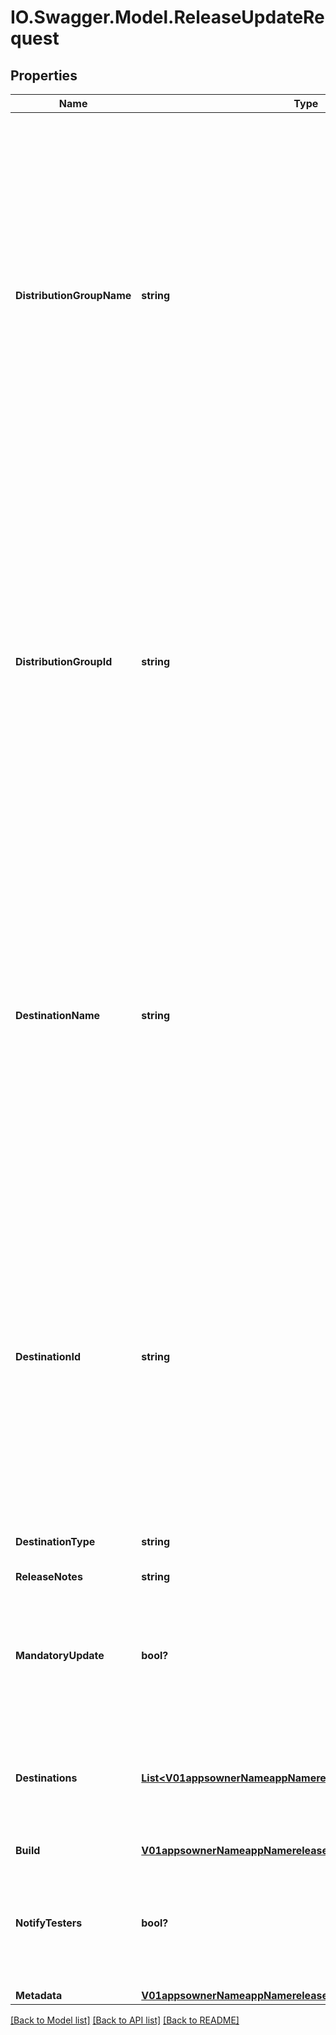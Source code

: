 # IO.Swagger.Model.ReleaseUpdateRequest
## Properties

Name | Type | Description | Notes
------------ | ------------- | ------------- | -------------
**DistributionGroupName** | **string** | OBSOLETE. Will be removed in future releases - use destinations instead. Name of a distribution group. The release will be associated with this distribution group. If the distribution group doesn&#x27;t exist a 400 is returned. If both distribution group name and id are passed, the id is taking precedence. | [optional] 
**DistributionGroupId** | **string** | OBSOLETE. Will be removed in future releases - use destinations instead. Id of a distribution group. The release will be associated with this distribution group. If the distribution group doesn&#x27;t exist a 400 is returned. If both distribution group name and id are passed, the id is taking precedence. | [optional] 
**DestinationName** | **string** | OBSOLETE. Will be removed in future releases - use destinations instead. Name of a destination. The release will be associated with this destination. If the destination doesn&#x27;t exist a 400 is returned. If both distribution group name and id are passed, the id is taking precedence. | [optional] 
**DestinationId** | **string** | OBSOLETE. Will be removed in future releases - use destinations instead. Id of a destination. The release will be associated with this destination. If the destination doesn&#x27;t exist a 400 is returned. If both destination name and id are passed, the id is taking precedence. | [optional] 
**DestinationType** | **string** | Not used anymore. | [optional] 
**ReleaseNotes** | **string** | Release notes for this release. | [optional] 
**MandatoryUpdate** | **bool?** | A boolean which determines whether this version should be a mandatory update or not. | [optional] 
**Destinations** | [**List&lt;V01appsownerNameappNamereleasesreleaseIdDestinations&gt;**](V01appsownerNameappNamereleasesreleaseIdDestinations.md) | Distribute this release under the following list of destinations (store groups or distribution groups). | [optional] 
**Build** | [**V01appsownerNameappNamereleasesreleaseIdBuild**](V01appsownerNameappNamereleasesreleaseIdBuild.md) |  | [optional] 
**NotifyTesters** | **bool?** | A boolean which determines whether to notify testers of a new release, default to true. | [optional] [default to true]
**Metadata** | [**V01appsownerNameappNamereleasesreleaseIdMetadata**](V01appsownerNameappNamereleasesreleaseIdMetadata.md) |  | [optional] 

[[Back to Model list]](../README.md#documentation-for-models) [[Back to API list]](../README.md#documentation-for-api-endpoints) [[Back to README]](../README.md)

